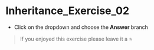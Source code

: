 # Inheritance_Exercise_02

- Click on the dropdown and choose the **Answer** branch
> If you enjoyed this exercise please leave it a ⭐
